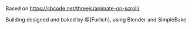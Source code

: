 Based on https://sbcode.net/threejs/animate-on-scroll/

Building designed and baked by @[Furlich], using Blender and SimpleBake
